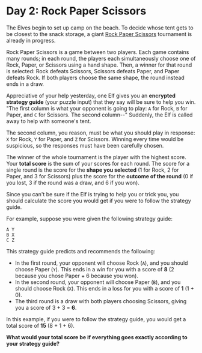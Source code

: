 # Day 2: Rock Paper Scissors

The Elves begin to set up camp on the beach. To decide whose tent gets
to be closest to the snack storage, a giant [Rock Paper Scissors](https://en.wikipedia.org/wiki/Rock_paper_scissors)
tournament is already in progress.

Rock Paper Scissors is a game between two players. Each game contains
many rounds; in each round, the players each simultaneously choose one
of Rock, Paper, or Scissors using a hand shape. Then, a winner for that
round is selected: Rock defeats Scissors, Scissors defeats Paper, and
Paper defeats Rock. If both players choose the same shape, the round
instead ends in a draw.

Appreciative of your help yesterday, one Elf gives you an
**encrypted strategy guide** (your puzzle input) that they say will
be sure to help you win. "The first column is what your opponent is
going to play: `A` for Rock, `B` for Paper, and `C` for Scissors. The
second column--" Suddenly, the Elf is called away to help with
someone's tent.

The second column, you reason, must be what you should play in response:
`X` for Rock, `Y` for Paper, and `Z` for Scissors. Winning every time
would be suspicious, so the responses must have been carefully chosen.

The winner of the whole tournament is the player with the highest score.
Your **total score** is the sum of your scores for each round. The
score for a single round is the score for the **shape you selected**
(1 for Rock, 2 for Paper, and 3 for Scissors) plus the score for the
**outcome of the round** (0 if you lost, 3 if the round was a draw,
and 6 if you won).

Since you can't be sure if the Elf is trying to help you or trick
you, you should calculate the score you would get if you were to
follow the strategy guide.

For example, suppose you were given the following strategy guide:

```text
A Y
B X
C Z
```

This strategy guide predicts and recommends the following:

- In the first round, your opponent will choose Rock (`A`), and
  you should choose Paper (`Y`). This ends in a win for you with
  a score of **8** (2 because you chose Paper + 6 because you won).
- In the second round, your opponent will choose Paper (`B`), and
  you should choose Rock (`X`). This ends in a loss for you with a
  score of **1** (1 + 0).
- The third round is a draw with both players choosing Scissors,
  giving you a score of 3 + 3 = **6**.

In this example, if you were to follow the strategy guide, you would
get a total score of **15** (8 + 1 + 6).

**What would your total score be if everything goes exactly according
to your strategy guide?**
